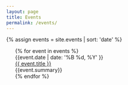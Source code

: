 ```yaml
---
layout: page
title: Events
permalink: /events/
---
```


{% assign events = site.events | sort: 'date' %}

<ul>
  {% for event in events %}
    <div>
    {{event.date  | date: '%B %d, %Y' }}<br/>
    <a href="{{ event.url }}">{{ event.title }}</a><br/>
    {{event.summary}}
    </div>
  {% endfor %}
</ul>


